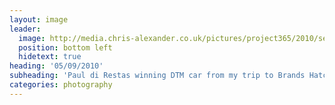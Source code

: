 ```yaml
---
layout: image
leader:
  image: http://media.chris-alexander.co.uk/pictures/project365/2010/sep/05/050910.jpg
  position: bottom left
  hidetext: true
heading: '05/09/2010'
subheading: 'Paul di Restas winning DTM car from my trip to Brands Hatch'
categories: photography
---
```

